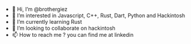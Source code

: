 - 👋  Hi, I’m @brothergiez
- 👀  I’m interested in Javascript, C++, Rust, Dart, Python and Hackintosh
- 🌱  I’m currently learning Rust
- 💞️  I’m looking to collaborate on hackintosh
- 📫  How to reach me ? you can find me at linkedin

<!---
brothergiez/brothergiez is a ✨ special ✨ repository because its `README.md` (this file) appears on your GitHub profile.
You can click the Preview link to take a look at your changes.
--->
